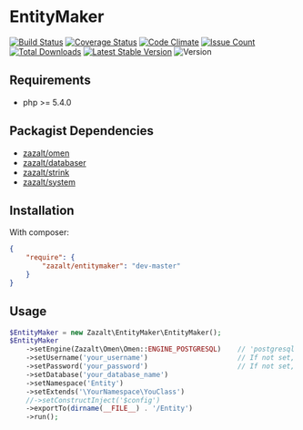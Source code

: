 EntityMaker
=================

[![Build Status](https://travis-ci.org/Zazalt/EntityMaker.svg?branch=master)](https://travis-ci.org/Zazalt/EntityMaker)
[![Coverage Status](https://coveralls.io/repos/github/Zazalt/EntityMaker/badge.svg?branch=master)](https://coveralls.io/github/Zazalt/EntityMaker?branch=master)
[![Code Climate](https://codeclimate.com/github/Zazalt/EntityMaker/badges/gpa.svg)](https://codeclimate.com/github/Zazalt/EntityMaker)
[![Issue Count](https://codeclimate.com/github/Zazalt/EntityMaker/badges/issue_count.svg)](https://codeclimate.com/github/Zazalt/EntityMaker/issues)
[![Total Downloads](https://poser.pugx.org/zazalt/entitymaker/downloads)](https://packagist.org/packages/zazalt/entitymaker/stats)
[![Latest Stable Version](https://poser.pugx.org/zazalt/entitymaker/v/stable)](https://packagist.org/packages/zazalt/entitymaker)
![Version](https://img.shields.io/badge/version-beta-yellow.svg)



Requirements
---------------
* php >= 5.4.0

Packagist Dependencies
---------------
* [zazalt/omen](https://github.com/zazalt/omen)
* [zazalt/databaser](https://github.com/zazalt/databaser)
* [zazalt/strink](https://github.com/zazalt/strink)
* [zazalt/system](https://github.com/zazalt/system)

Installation
---------------
With composer:
``` json
{
	"require": {
		"zazalt/entitymaker": "dev-master"
	}
}
```

## Usage
```php
$EntityMaker = new Zazalt\EntityMaker\EntityMaker();
$EntityMaker
    ->setEngine(Zazalt\Omen\Omen::ENGINE_POSTGRESQL)    // 'postgresql'
    ->setUsername('your_username')                      // If not set, default is 127.0.0.1
    ->setPassword('your_password')                      // If not set, default is 5432 (PostgreSQL default port)
    ->setDatabase('your_database_name')
    ->setNamespace('Entity')
    ->setExtends('\YourNamespace\YouClass')
    //->setConstructInject('$config')
    ->exportTo(dirname(__FILE__) . '/Entity')
    ->run();
```